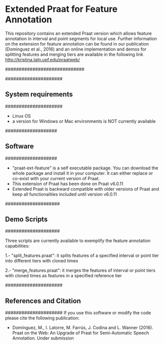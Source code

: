 # Extended Praat for Feature Annotation
This repository contains an extended Praat version which allows feature annotation in interval and point segments for local use.
Further information on the extension for feature annotation can be found in our publication (Domínguez et al., 2016) and an online implementation and demos for splitting features and merging tiers are available in the following link http://kristina.taln.upf.edu/praatweb/

#############################

#####################
## System requirements
#####################

- Linux OS 
- a version for Windows or Mac environments is NOT currently available


###################
## Software
###################

-  "praat-ext-feature" is a self executable package. You can download the whole package and install it in your computer. It can either replace or co-exist with your current version of Praat.
-  This extension of Praat has been done on Praat v6.0.11 
-  Extended Praat is backward compatible with older versions of Praat and keep all functionalities included until version v6.0.11

####################
## Demo Scripts
####################

Three scripts are currently available to exemplify the feature annotation capabilities:

1.- "split_features.praat": it splits features of a specified interval or point tier into different tiers with cloned times

2.- "merge_features.praat": it merges the features of interval or point tiers with cloned times as features in a specified reference tier


#####################
## References and Citation
#####################
If you use this software or modify the code please cite the following publication:

  - Domínguez, M., I. Latorre, M. Farrús, J. Codina and L. Wanner (2016). Praat on the Web: An Upgrade of Praat for Semi-Automatic Speech Annotation. Under submission
